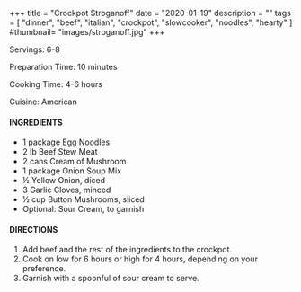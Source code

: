 +++
title = "Crockpot Stroganoff"
date = "2020-01-19"
description = ""
tags = [
    "dinner",
    "beef",
    "italian",
    "crockpot",
    "slowcooker", 
    "noodles",
    "hearty"
]
#thumbnail= "images/stroganoff.jpg"
+++

Servings: 6-8 <!--more-->

Preparation Time: 10 minutes 

Cooking Time: 4-6 hours

Cuisine: American 

#### INGREDIENTS 
* 1 package Egg Noodles 
* 2 lb Beef Stew Meat 
* 2 cans Cream of Mushroom 
* 1 package Onion Soup Mix
* ½ Yellow Onion, diced 
* 3 Garlic Cloves, minced 
* ½ cup Button Mushrooms, sliced 
* Optional: Sour Cream, to garnish

#### DIRECTIONS 
1. Add beef and the rest of the ingredients to the crockpot. 
2. Cook on low for 6 hours or high for 4 hours, depending on your preference.
3. Garnish with a spoonful of sour cream to serve. 
